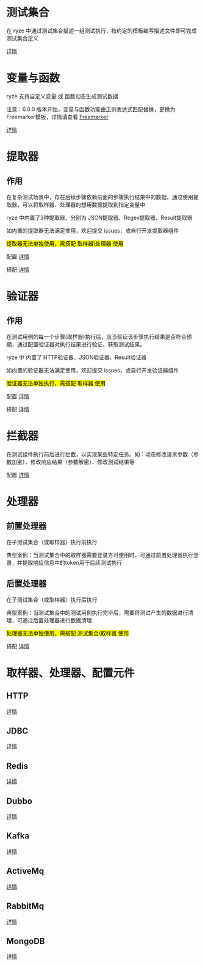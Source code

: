 # 测试集合

在 ryze 中通过测试集合描述一组测试执行，按约定的模板编写描述文件即可完成测试集合定义

[详情](./help/测试集合.md)

# 变量与函数

ryze 支持自定义变量 或 函数动态生成测试数据

注意：6.0.0
版本开始，变量与函数功能由正则表达式匹配替换，更换为Freemarker模板，详情请查看 [Freemarker](https://freemarker.apache.org/docs/index.html)

[详情](./help/变量与函数.md)

# 提取器

## 作用

在复杂测试场景中，存在后续步骤依赖前面的步骤执行结果中的数据，通过使用提取器，可以将取样器、处理器的想用数据提取到指定变量中

ryze 中内置了3种提取器，分别为 JSON提取器、Regex提取器、Result提取器

如内置的提取器无法满足使用，欢迎提交 issues，或自行开发提取器组件

<mark>提取器无法单独使用，需搭配 取样器\处理器 使用<mark>

配置 [详情](./help/提取器.md)

搭配 [详情](./template/测试集合/测试用例.yaml)

# 验证器

## 作用

在测试用例的每一个步骤(取样器)执行后，应当验证该步骤执行结果是否符合预期，通过配置验证器对执行结果进行验证，获取测试结果。

ryze 中 内置了 HTTP验证器、JSON验证器、Result验证器

如内置的验证器无法满足使用，欢迎提交 issues，或自行开发验证器组件

<mark>验证器无法单独执行，需搭配 取样器 使用<mark>

配置 [详情](./help/验证器.md)

搭配 [详情](./template/测试集合/测试用例.yaml)

# 拦截器

在测试组件执行前后进行拦截，以实现某些特定任务。如：动态修改请求参数（参数加密）、修改响应结果（参数解密）、修改测试结果等

配置 [详情](./help/拦截器.md)

# 处理器

## 前置处理器

在子测试集合（或取样器）执行前执行

典型案例：当测试集合中的取样器需要登录方可使用时，可通过前置处理器执行登录，并提取响应信息中的token用于后续测试执行

## 后置处理器

在子测试集合（或取样器）执行后执行

典型案例：当测试集合中的测试用例执行完毕后，需要将测试产生的数据进行清理，可通过后置处理器进行数据清理

<mark>处理器无法单独使用，需搭配 测试集合\取样器 使用<mark>

搭配 [详情](./template/测试集合/测试用例.yaml)

# 取样器、处理器、配置元件

## HTTP

[详情](./help/HTTP.md)

## JDBC

[详情](./help/JDBC.md)

## Redis

[详情](./help/Redis.md)

## Dubbo

[详情](./help/Dubbo.md)

## Kafka

[详情](./help/Kafka.md)

## ActiveMq

[详情](help/Active.md)

## RabbitMq

[详情](help/Rabbit.md)

## MongoDB

[详情](help/Mongo.md)
